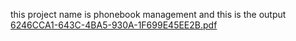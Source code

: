 this project name is phonebook management and this is the output  [6246CCA1-643C-4BA5-930A-1F699E45EE2B.pdf](https://github.com/Surendra-mallu/phonebook-management-/files/7886361/6246CCA1-643C-4BA5-930A-1F699E45EE2B.pdf)
